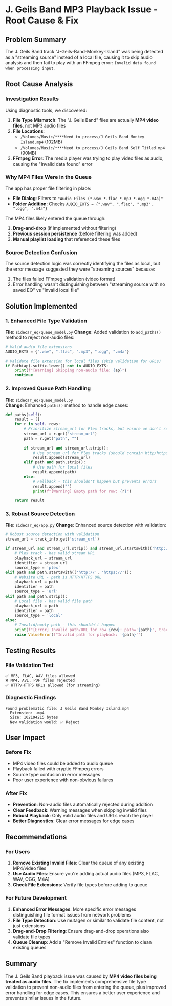 # J. Geils Band MP3 Playback Issue - Root Cause & Fix

## Problem Summary
The J. Geils Band track "J-Geils-Band-Monkey-Island" was being detected as a "streaming source" instead of a local file, causing it to skip audio analysis and then fail to play with an FFmpeg error: `Invalid data found when processing input`.

## Root Cause Analysis

### Investigation Results
Using diagnostic tools, we discovered:

1. **File Type Mismatch**: The "J. Geils Band" files are actually **MP4 video files**, not MP3 audio files
2. **File Locations**:
   - `/Volumes/Music/****Need to process/J Geils Band Monkey Island.mp4` (102MB)
   - `/Volumes/Music/****Need to process/J Geils Band Self Titled.mp4` (90MB)
3. **FFmpeg Error**: The media player was trying to play video files as audio, causing the "Invalid data found" error

### Why MP4 Files Were in the Queue
The app has proper file filtering in place:
- **File Dialog**: Filters to `"Audio Files (*.wav *.flac *.mp3 *.ogg *.m4a)"`
- **Folder Addition**: Checks `AUDIO_EXTS = {".wav", ".flac", ".mp3", ".ogg", ".m4a"}`

The MP4 files likely entered the queue through:
1. **Drag-and-drop** (if implemented without filtering)
2. **Previous session persistence** (before filtering was added)
3. **Manual playlist loading** that referenced these files

### Source Detection Confusion
The source detection logic was correctly identifying the files as local, but the error message suggested they were "streaming sources" because:
1. The files failed FFmpeg validation (video format)
2. Error handling wasn't distinguishing between "streaming source with no saved EQ" vs "invalid local file"

## Solution Implemented

### 1. Enhanced File Type Validation
**File**: `sidecar_eq/queue_model.py`
**Change**: Added validation to `add_paths()` method to reject non-audio files:

```python
# Valid audio file extensions
AUDIO_EXTS = {".wav", ".flac", ".mp3", ".ogg", ".m4a"}

# Validate file extension for local files (skip validation for URLs)
if Path(ap).suffix.lower() not in AUDIO_EXTS:
    print(f"[Warning] Skipping non-audio file: {ap}")
    continue
```

### 2. Improved Queue Path Handling
**File**: `sidecar_eq/queue_model.py`  
**Change**: Enhanced `paths()` method to handle edge cases:

```python
def paths(self):
    result = []
    for r in self._rows:
        # Prioritize stream_url for Plex tracks, but ensure we don't return None or empty strings
        stream_url = r.get("stream_url")
        path = r.get("path", "")
        
        if stream_url and stream_url.strip():
            # Use stream_url for Plex tracks (should contain http/https)
            result.append(stream_url)
        elif path and path.strip():
            # Use path for local files
            result.append(path)
        else:
            # Fallback - this shouldn't happen but prevents errors
            result.append("")
            print(f"[Warning] Empty path for row: {r}")
    
    return result
```

### 3. Robust Source Detection
**File**: `sidecar_eq/app.py`
**Change**: Enhanced source detection with validation:

```python
# Robust source detection with validation
stream_url = track_info.get('stream_url')

if stream_url and stream_url.strip() and stream_url.startswith(('http://', 'https://')):
    # Plex track - has valid stream URL
    playback_url = stream_url
    identifier = stream_url
    source_type = 'plex'
elif path and path.startswith(('http://', 'https://')):
    # Website URL - path is HTTP/HTTPS URL
    playback_url = path
    identifier = path
    source_type = 'url'  
elif path and path.strip():
    # Local file - has valid file path
    playback_url = path
    identifier = path
    source_type = 'local'
else:
    # Invalid/empty path - this shouldn't happen
    print(f"[Error] Invalid path/URL for row {row}: path='{path}', track_info={track_info}")
    raise ValueError(f"Invalid path for playback: '{path}'")
```

## Testing Results

### File Validation Test
```
✅ MP3, FLAC, WAV files allowed
❌ MP4, AVI, PDF files rejected  
✅ HTTP/HTTPS URLs allowed (for streaming)
```

### Diagnostic Findings
```
Found problematic file: J Geils Band Monkey Island.mp4
  Extension: .mp4
  Size: 102194215 bytes
  New validation would: ✅ Reject
```

## User Impact

### Before Fix
- MP4 video files could be added to audio queue
- Playback failed with cryptic FFmpeg errors
- Source type confusion in error messages
- Poor user experience with non-obvious failures

### After Fix
- **Prevention**: Non-audio files automatically rejected during addition
- **Clear Feedback**: Warning messages when skipping invalid files
- **Robust Playback**: Only valid audio files and URLs reach the player
- **Better Diagnostics**: Clear error messages for edge cases

## Recommendations

### For Users
1. **Remove Existing Invalid Files**: Clear the queue of any existing MP4/video files
2. **Use Audio Files**: Ensure you're adding actual audio files (MP3, FLAC, WAV, OGG, M4A)
3. **Check File Extensions**: Verify file types before adding to queue

### For Future Development
1. **Enhanced Error Messages**: More specific error messages distinguishing file format issues from network problems
2. **File Type Detection**: Use mutagen or similar to validate file content, not just extensions
3. **Drag-and-Drop Filtering**: Ensure drag-and-drop operations also validate file types
4. **Queue Cleanup**: Add a "Remove Invalid Entries" function to clean existing queues

## Summary

The J. Geils Band playback issue was caused by **MP4 video files being treated as audio files**. The fix implements comprehensive file type validation to prevent non-audio files from entering the queue, plus improved error handling for edge cases. This ensures a better user experience and prevents similar issues in the future.